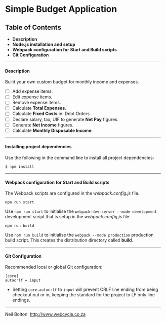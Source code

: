 # Simple Budget Application

## Table of Contents

* **Description**
* **Node.js installation and setup**
* **Webpack configuration for Start and Build scripts**
* **Git Configuration**


***

#### Description

Build your own custom budget for monthly income and expenses.

- [ ] Add expense items.
- [ ] Edit expense items.
- [ ] Remove expense items.
- [ ] Calculate **Total Expenses**.
- [ ] Calculate **Fixed Costs** ie. Debt Orders.
- [ ] Declare salary, tax, UIF to generate **Net Pay** figures.
- [ ] Generate **Net Income** figures.
- [ ] Calculate **Monthly Disposable Income**.

***

#### Installing project dependencies

Use the following in the command line to install all project dependencies:

```
$ npm install
```

***

#### Webpack configuration for Start and Build scripts

The Webpack scripts are configured in the *webpack.config.js* file.

```
npm run start
```
Use `npm run start` to initialise the `webpack-dev-server --mode development` development script that is setup in the *webpack.config.js* file.

```
npm run build
```
Use `npm run build` to initialise the `webpack --mode production` production build script. This creates the distribution directory called **build**.

***

#### Git Configuration

Recommended local or global Git configuration:

```
[core]
autocrlf = input
```

- Setting `core.autocrlf` to `input` will prevent CRLF line ending from being checkout out or in, keeping the standard for the project to LF only line endings.

***

Neil Bolton: http://www.webcycle.co.za
